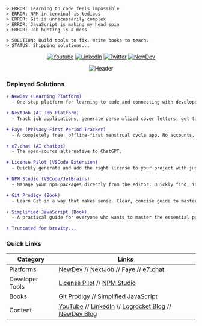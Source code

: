 ```
> ERROR: Learning to code feels impossible
> ERROR: NPM in terminal is tedious
> ERROR: Git is unnecessarily complex
> ERROR: JavaScript is making my head spin
> ERROR: Job hunting is a mess

> SOLUTION: Build tools to fix. Write books to teach.
> STATUS: Shipping solutions...
```

<div align="center">

[![Youtube](https://img.shields.io/badge/YouTube-%23FF0000.svg?style=for-the-badge&logo=YouTube&logoColor=white)](https://youtube.com/ebenezerdon)
[![LinkedIn](https://img.shields.io/badge/linkedin-%230077B5.svg?style=for-the-badge&logo=linkedin&logoColor=white)](https://linkedin.com/in/ebenezerdon)
[![Twitter](https://img.shields.io/badge/Twitter-%231DA1F2.svg?style=for-the-badge&logo=Twitter&logoColor=white)](https://twitter.com/ebenezerDN)
[![NewDev](https://img.shields.io/badge/NewDev-%23000000.svg?style=for-the-badge&logo=web&logoColor=white)](https://newdev.io/ebenezer)

  <img src="https://capsule-render.vercel.app/api?type=waving&color=gradient&customColorList=12&height=300&section=header&text=Building%20Better%20Tools&fontSize=60&animation=fadeIn&desc=Ebenezer%20Don%&descSize=30&descAlignY=65&fontAlignY=35" alt="Header"/>
</div>

### Deployed Solutions

```diff
+ NewDev (Learning Platform)
  - One-stop platform for learning to code and connecting with developers

+ NextJob (AI Job Platform)
  - Track job applications, generate personalized cover letters, get tailored interview prep, and increase your job-search success rate.

+ Faye (Privacy-First Period Tracker)
  - A completely free, offline-first menstrual cycle app. No accounts, no tracking, no ads. Just exceptional cycle tracking with great UX.

+ e7.chat (AI chatbot)
  - The open-source alternative to ChatGPT.

+ License Pilot (VSCode Extension)
  - Quickly generate and add the right license to your project with just a few clicks. Simple, fast, and reliable.

+ NPM Studio (VSCode/JetBrains)
  - Manage your npm packages directly from the editor. Quickly find, install, update, or remove packages without touching the command line.

+ Git Prodigy (Book)
  - Learn Git in a way that makes sense. Clear, concise guide to mastering Git and GitHub.

+ Simplified JavaScript (Book)
  - A practical guide for everyone who wants to master the essential parts of JavaScript without wasting time on convoluted explanations.

+ Truncated for brevity...
```

### Quick Links

| Category        | Links                                                                                                                                                                                                                   |
| --------------- | ----------------------------------------------------------------------------------------------------------------------------------------------------------------------------------------------------------------------- |
| Platforms       | [NewDev](https://www.newdev.io) // [NextJob](https://www.nextjob.work) // [Faye](https://faye.health/period-tracker) // [e7.chat](https://e7.chat)                                                                                                                                                     |
| Developer Tools | [License Pilot](https://marketplace.visualstudio.com/items?itemName=EbenezerDon.license-pilot) // [NPM Studio](https://marketplace.visualstudio.com/items?itemName=EbenezerDon.npm-studio)                              |
| Books           | [Git Prodigy](https://www.amazon.com/Git-Prodigy-Mastering-Version-Control-ebook/dp/B0CBHQW5GM) // [Simplified JavaScript](https://www.amazon.com/Simplified-JavaScript-Very-Important-Programmers-ebook/dp/B0BW6KN79S) |
| Content         | [YouTube](https://youtube.com/ebenezerdon) // [LinkedIn](https://linkedin.com/in/ebenezerdon) // [Logrocket Blog](https://blog.logrocket.com/author/ebenezerdon/) // [NewDev Blog](https://newdev.io/blog)              |
